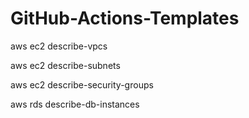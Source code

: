 # GitHub-Actions-Templates



aws ec2 describe-vpcs

aws ec2 describe-subnets

aws ec2 describe-security-groups

aws rds describe-db-instances
